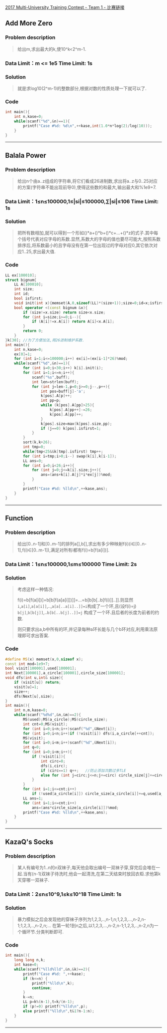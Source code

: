

[2017 Multi-University Training Contest - Team 1 - 比赛链接](http://acm.hdu.edu.cn/search.php?field=problem&key=2017+Multi-University+Training+Contest+-+Team+1&source=1&searchmode=source)

## Add More Zero
### Problem description
> 给出m,求出最大的k,使10^k<2^m-1.

### Data Limit：m <= 1e5  Time Limit: 1s
### Solution
> 就是求log10(2^m-1)的整数部分,根据对数的性质处理一下就可以了.

### Code
```cpp
int main(){
	int n,kase=0;
	while(scanf("%d",&n)==1){
		printf("Case #%d: %d\n",++kase,int(1.0*n*log(2)/log(10)));
	}
}
```
*****


## Balala Power
### Problem description
> 给出n个由a..z组成的字符串,将它们看成26进制数,求出将a..z与0..25对应的方案(字符串不能出现前导0),使得这些数的和最大,输出最大和%1e9+7.

### Data Limit：1≤n≤100000,1≤|si|≤100000,∑|si|≤106 Time Limit: 1s
### Solution
> 把所有数相加,就可以得到一个形如()\*a+()\*b+()\*c+...+()\*z的式子.其中每个括号代表对应字母的系数.显然,系数大的字母的值也要尽可能大,按照系数排序后,将系数最小的且字母没有在第一位出现过的字母对应0,其它依次对应1..25,求出最大值.

### Code
```cpp
LL ex[100010];
struct bignum{
	LL A[100010];
	int size;
	int id;
	bool isfirst;
	void init(int x){memset(A,0,sizeof(LL)*(size+1));size=0;id=x;isfirst=0;}
	bool operator <(const bignum &x){
		if (size!=x.size) return size<x.size;
		for (int i=size;i>=0;i--){
			if (A[i]!=x.A[i]) return A[i]<x.A[i];
		}
		return 0;
	}
}k[30];	//为了方便加法,用26进制维护系数.
int main(){
	int n,kase=0;
	ex[0]=1;
	for (int i=1;i<=100000;i++) ex[i]=(ex[i-1]*26)%mod;
	while(scanf("%d",&n)==1){
		for (int i=0;i<30;i++) k[i].init(i);
		for (int i=1;i<=n;i++){
			scanf("%s",buff);
			int len=strlen(buff);
			for (int j=len-1,p=0;j>=0;j--,p++){
				int pos=buff[j]-'a';
				k[pos].A[p]++;
				int pp=p;
				while (k[pos].A[pp]>25){
					k[pos].A[pp++]-=26;
					k[pos].A[pp]++;
				}
				k[pos].size=max(k[pos].size,pp);
				if (j==0) k[pos].isfirst=1;
			}
		}
		sort(k,k+26);
		int tmp=0;
		while(tmp<25&&k[tmp].isfirst) tmp++;
		for (int i=tmp;i>0;i--) swap(k[i],k[i-1]);
		LL ans=0;
		for (int i=0;i<26;i++){
			for (int j=0;j<=k[i].size;j++){
				ans=(ans+k[i].A[j]*i*ex[j])%mod;
			}
		}
		printf("Case #%d: %lld\n",++kase,ans);
	}
}
```
*****

## Function 
### Problem description
> 给出[0..n-1]和[0..m-1]的排列a[],b[],求出有多少种映射f(i)(i∈[0..n-1],f(i)∈[0..m-1]),满足对所有i都有f(i)=b[f(a[i])].

### Data Limit：1≤n≤100000,1≤m≤100000  Time Limit: 2s
### Solution
> 考虑这样一种情况:
> 
> f(i)=b[f(a[i])]=b[b[f(a[a[i]])]]=...=b[b[b[..b[f(i)]]..]].则显然`i`,`a[i]`,`a[a[i]]`,..,`a[a[..a[i]..]]=i`构成了一个环,且(设f(i)=j) `b[j]`,`b[b[j]]`,..`b[b[..b[j]..]]=j` 构成了一个环.且后者的长度为前者的约数.
> 
> 则只要求出a,b中所有的环,并记录每种a环长能与几个b环对应,利用乘法原理即可求出答案.

### Code
```cpp
#define MS(x) memset(x,0,sizeof x);
const int mod=1e9+7;
bool visit[100001],used[100001];
int Next[100001],a_circle[100001],circle_size[100001];
void dfs(int u,int& size){
	if (visit[u]) return;
	visit[u]=1;
	size++;
	dfs(Next[u],size);
}
int main(){
	int n,m,kase=0;
	while(scanf("%d%d",&n,&m)==2){
		MS(used);MS(a_circle);MS(circle_size);
		int cnt=0;MS(visit);
		for (int i=0;i<n;i++)scanf("%d",&Next[i]);
		for (int i=0;i<n;i++)if (!visit[i]) dfs(i,a_circle[++cnt]);
		MS(visit);
		for (int i=0;i<m;i++)scanf("%d",&Next[i]);
		int q=0;
		for (int i=0;i<m;i++){
			if (!visit[i]){
				int circ=0;
				dfs(i,circ);
				if (circ==1) q++;	//防止添加次数过多TLE
				else for (int j=circ;j<=n;j+=circ) circle_size[j]+=circ;
			}	
		}
		for (int i=1;i<=cnt;i++) 
			if (!used[a_circle[i]]) circle_size[a_circle[i]]+=q,used[a_circle[i]]=1;
		LL ans=1;
		for (int i=1;i<=cnt;i++)
			ans=(ans*circle_size[a_circle[i]])%mod;
		printf("Case #%d: %lld\n",++kase,ans);
	}
}
```
*****

## KazaQ's Socks
### Problem description
> 某人有编号为1..n的n双袜子,每天他会取出编号一双袜子穿,穿完后会堆在一起.当有(n-1)双袜子待洗时,他会一起清洗,在第二天结束时放回衣柜.求他第k天穿哪一双袜子.

### Data Limit：2≤n≤10^9,1≤k≤10^18  Time Limit: 1s

### Solution
> 暴力模拟之后会发现他的穿袜子序列为1,2,3,..,n-1,n;1,2,3,...,n-2,n-1;1,2,3,..,n-2,n;... 在第一轮1到n之后,以1,2,3,...,n-2,n-1;1,2,3,..,n-2,n为一个循环节.分类判断即可.

### Code
```cpp
int main(){
	long long n,k;
	int kase=0;
	while(scanf("%lld%lld",&n,&k)==2){
		printf("Case #%d: ",++kase);
		if (k<=n) {
			printf("%lld\n",k);
			continue;
		}
		k-=n;
		LL p=k%(n-1),t=k/(n-1);
		if (p!=0) printf("%lld\n",p);
		else printf("%lld\n",t&1?n-1:n);
	}
}

```
*****
